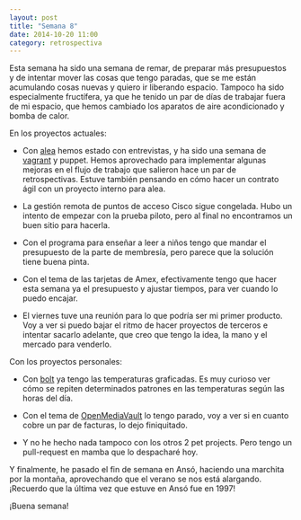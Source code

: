```yaml
---
layout: post
title: "Semana 8"
date: 2014-10-20 11:00
category: retrospectiva
---
```


Esta semana ha sido una semana de remar, de preparar más presupuestos y de
intentar mover las cosas que tengo paradas, que se me están acumulando cosas
nuevas y quiero ir liberando espacio. Tampoco ha sido especialmente fructífera,
ya que he tenido un par de días de trabajar fuera de mi espacio, que hemos
cambiado los aparatos de aire acondicionado y bomba de calor.

En los proyectos actuales:

* Con [alea](http://alea-soluciones.com) hemos estado con entrevistas, y ha sido
  una semana de [vagrant](http://vagrantup.com) y puppet. Hemos aprovechado para
  implementar algunas mejoras en el flujo de trabajo que salieron hace un par de
  retrospectivas. Estuve también pensando en cómo hacer un contrato ágil con un
  proyecto interno para alea.

* La gestión remota de puntos de acceso Cisco sigue congelada. Hubo un intento
  de empezar con la prueba piloto, pero al final no encontramos un buen sitio
  para hacerla.

* Con el programa para enseñar a leer a niños tengo que mandar el presupuesto de
  la parte de membresía, pero parece que la solución tiene buena pinta.

* Con el tema de las tarjetas de Amex, efectivamente tengo que hacer esta semana
  ya el presupuesto y ajustar tiempos, para ver cuando lo puedo encajar.

* El viernes tuve una reunión para lo que podría ser mi primer producto. Voy a
  ver si puedo bajar el ritmo de hacer proyectos de terceros e intentar sacarlo
  adelante, que creo que tengo la idea, la mano y el mercado para venderlo.

Con los proyectos personales:

* Con [bolt](http://github.com/nestorsalceda/bolt) ya tengo las temperaturas
  graficadas. Es muy curioso ver cómo se repiten determinados patrones en las
  temperaturas según las horas del día.

* Con el tema de [OpenMediaVault](http://openmediavault.org) lo tengo parado,
  voy a ver si en cuanto cobre un par de facturas, lo dejo finiquitado.

* Y no he hecho nada tampoco con los otros 2 pet projects. Pero tengo un
  pull-request en mamba que lo despacharé hoy.

Y finalmente, he pasado el fin de semana en Ansó, haciendo una marchita por la
montaña, aprovechando que el verano se nos está alargando. ¡Recuerdo que la
última vez que estuve en Ansó fue en 1997!

¡Buena semana!
